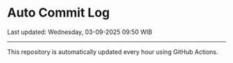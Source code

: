 # Auto Commit Log

Last updated: Wednesday, 03-09-2025 09:50 WIB

---

This repository is automatically updated every hour using GitHub Actions.
